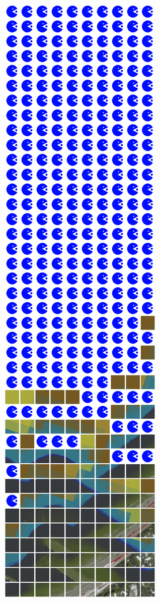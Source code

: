 <html>
<div>
<img src="https://github.com/HakkaTjakka/NL_TILE_MAP/blob/main/source.png" height="44" width="44">
<img src="https://github.com/HakkaTjakka/NL_TILE_MAP/blob/main/source.png" height="44" width="44">
<img src="https://github.com/HakkaTjakka/NL_TILE_MAP/blob/main/source.png" height="44" width="44">
<img src="https://github.com/HakkaTjakka/NL_TILE_MAP/blob/main/source.png" height="44" width="44">
<img src="https://github.com/HakkaTjakka/NL_TILE_MAP/blob/main/source.png" height="44" width="44">
<img src="https://github.com/HakkaTjakka/NL_TILE_MAP/blob/main/source.png" height="44" width="44">
<img src="https://github.com/HakkaTjakka/NL_TILE_MAP/blob/main/source.png" height="44" width="44">
<img src="https://github.com/HakkaTjakka/NL_TILE_MAP/blob/main/source.png" height="44" width="44">
<img src="https://github.com/HakkaTjakka/NL_TILE_MAP/blob/main/source.png" height="44" width="44">
<img src="https://github.com/HakkaTjakka/NL_TILE_MAP/blob/main/source.png" height="44" width="44">
<img src="https://github.com/HakkaTjakka/NL_TILE_MAP/blob/main/source.png" height="44" width="44">
<img src="https://github.com/HakkaTjakka/NL_TILE_MAP/blob/main/source.png" height="44" width="44">
<img src="https://github.com/HakkaTjakka/NL_TILE_MAP/blob/main/source.png" height="44" width="44">
<img src="https://github.com/HakkaTjakka/NL_TILE_MAP/blob/main/source.png" height="44" width="44">
<img src="https://github.com/HakkaTjakka/NL_TILE_MAP/blob/main/source.png" height="44" width="44">
<img src="https://github.com/HakkaTjakka/NL_TILE_MAP/blob/main/source.png" height="44" width="44">
<img src="https://github.com/HakkaTjakka/NL_TILE_MAP/blob/main/source.png" height="44" width="44">
<img src="https://github.com/HakkaTjakka/NL_TILE_MAP/blob/main/source.png" height="44" width="44">
<img src="https://github.com/HakkaTjakka/NL_TILE_MAP/blob/main/source.png" height="44" width="44">
<img src="https://github.com/HakkaTjakka/NL_TILE_MAP/blob/main/source.png" height="44" width="44">
<br>
<img src="https://github.com/HakkaTjakka/NL_TILE_MAP/blob/main/source.png" height="44" width="44">
<img src="https://github.com/HakkaTjakka/NL_TILE_MAP/blob/main/source.png" height="44" width="44">
<img src="https://github.com/HakkaTjakka/NL_TILE_MAP/blob/main/source.png" height="44" width="44">
<img src="https://github.com/HakkaTjakka/NL_TILE_MAP/blob/main/source.png" height="44" width="44">
<img src="https://github.com/HakkaTjakka/NL_TILE_MAP/blob/main/source.png" height="44" width="44">
<img src="https://github.com/HakkaTjakka/NL_TILE_MAP/blob/main/source.png" height="44" width="44">
<img src="https://github.com/HakkaTjakka/NL_TILE_MAP/blob/main/source.png" height="44" width="44">
<img src="https://github.com/HakkaTjakka/NL_TILE_MAP/blob/main/source.png" height="44" width="44">
<img src="https://github.com/HakkaTjakka/NL_TILE_MAP/blob/main/source.png" height="44" width="44">
<img src="https://github.com/HakkaTjakka/NL_TILE_MAP/blob/main/source.png" height="44" width="44">
<img src="https://github.com/HakkaTjakka/NL_TILE_MAP/blob/main/source.png" height="44" width="44">
<img src="https://github.com/HakkaTjakka/NL_TILE_MAP/blob/main/source.png" height="44" width="44">
<img src="https://github.com/HakkaTjakka/NL_TILE_MAP/blob/main/source.png" height="44" width="44">
<img src="https://github.com/HakkaTjakka/NL_TILE_MAP/blob/main/source.png" height="44" width="44">
<img src="https://github.com/HakkaTjakka/NL_TILE_MAP/blob/main/source.png" height="44" width="44">
<img src="https://github.com/HakkaTjakka/NL_TILE_MAP/blob/main/source.png" height="44" width="44">
<img src="https://github.com/HakkaTjakka/NL_TILE_MAP/blob/main/source.png" height="44" width="44">
<img src="https://github.com/HakkaTjakka/NL_TILE_MAP/blob/main/source.png" height="44" width="44">
<img src="https://github.com/HakkaTjakka/NL_TILE_MAP/blob/main/source.png" height="44" width="44">
<img src="https://github.com/HakkaTjakka/NL_TILE_MAP/blob/main/source.png" height="44" width="44">
<br>
<img src="https://github.com/HakkaTjakka/NL_TILE_MAP/blob/main/source.png" height="44" width="44">
<img src="https://github.com/HakkaTjakka/NL_TILE_MAP/blob/main/source.png" height="44" width="44">
<img src="https://github.com/HakkaTjakka/NL_TILE_MAP/blob/main/source.png" height="44" width="44">
<img src="https://github.com/HakkaTjakka/NL_TILE_MAP/blob/main/source.png" height="44" width="44">
<img src="https://github.com/HakkaTjakka/NL_TILE_MAP/blob/main/source.png" height="44" width="44">
<img src="https://github.com/HakkaTjakka/NL_TILE_MAP/blob/main/source.png" height="44" width="44">
<img src="https://github.com/HakkaTjakka/NL_TILE_MAP/blob/main/source.png" height="44" width="44">
<img src="https://github.com/HakkaTjakka/NL_TILE_MAP/blob/main/source.png" height="44" width="44">
<img src="https://github.com/HakkaTjakka/NL_TILE_MAP/blob/main/source.png" height="44" width="44">
<img src="https://github.com/HakkaTjakka/NL_TILE_MAP/blob/main/source.png" height="44" width="44">
<img src="https://github.com/HakkaTjakka/NL_TILE_MAP/blob/main/source.png" height="44" width="44">
<img src="https://github.com/HakkaTjakka/NL_TILE_MAP/blob/main/source.png" height="44" width="44">
<img src="https://github.com/HakkaTjakka/NL_TILE_MAP/blob/main/source.png" height="44" width="44">
<img src="https://github.com/HakkaTjakka/NL_TILE_MAP/blob/main/source.png" height="44" width="44">
<img src="https://github.com/HakkaTjakka/NL_TILE_MAP/blob/main/source.png" height="44" width="44">
<img src="https://github.com/HakkaTjakka/NL_TILE_MAP/blob/main/source.png" height="44" width="44">
<img src="https://github.com/HakkaTjakka/NL_TILE_MAP/blob/main/source.png" height="44" width="44">
<img src="https://github.com/HakkaTjakka/NL_TILE_MAP/blob/main/source.png" height="44" width="44">
<img src="https://github.com/HakkaTjakka/NL_TILE_MAP/blob/main/source.png" height="44" width="44">
<img src="https://github.com/HakkaTjakka/NL_TILE_MAP/blob/main/source.png" height="44" width="44">
<br>
<img src="https://github.com/HakkaTjakka/NL_TILE_MAP/blob/main/source.png" height="44" width="44">
<img src="https://github.com/HakkaTjakka/NL_TILE_MAP/blob/main/source.png" height="44" width="44">
<img src="https://github.com/HakkaTjakka/NL_TILE_MAP/blob/main/source.png" height="44" width="44">
<img src="https://github.com/HakkaTjakka/NL_TILE_MAP/blob/main/source.png" height="44" width="44">
<img src="https://github.com/HakkaTjakka/NL_TILE_MAP/blob/main/source.png" height="44" width="44">
<img src="https://github.com/HakkaTjakka/NL_TILE_MAP/blob/main/source.png" height="44" width="44">
<img src="https://github.com/HakkaTjakka/NL_TILE_MAP/blob/main/source.png" height="44" width="44">
<img src="https://github.com/HakkaTjakka/NL_TILE_MAP/blob/main/source.png" height="44" width="44">
<img src="https://github.com/HakkaTjakka/NL_TILE_MAP/blob/main/source.png" height="44" width="44">
<img src="https://github.com/HakkaTjakka/NL_TILE_MAP/blob/main/source.png" height="44" width="44">
<img src="https://github.com/HakkaTjakka/NL_TILE_MAP/blob/main/source.png" height="44" width="44">
<img src="https://github.com/HakkaTjakka/NL_TILE_MAP/blob/main/source.png" height="44" width="44">
<img src="https://github.com/HakkaTjakka/NL_TILE_MAP/blob/main/source.png" height="44" width="44">
<img src="https://github.com/HakkaTjakka/NL_TILE_MAP/blob/main/source.png" height="44" width="44">
<img src="https://github.com/HakkaTjakka/NL_TILE_MAP/blob/main/source.png" height="44" width="44">
<img src="https://github.com/HakkaTjakka/NL_TILE_MAP/blob/main/source.png" height="44" width="44">
<img src="https://github.com/HakkaTjakka/NL_TILE_MAP/blob/main/source.png" height="44" width="44">
<img src="https://github.com/HakkaTjakka/NL_TILE_MAP/blob/main/source.png" height="44" width="44">
<img src="https://github.com/HakkaTjakka/NL_TILE_MAP/blob/main/source.png" height="44" width="44">
<img src="https://github.com/HakkaTjakka/NL_TILE_MAP/blob/main/source.png" height="44" width="44">
<br>
<img src="https://github.com/HakkaTjakka/NL_TILE_MAP/blob/main/source.png" height="44" width="44">
<img src="https://github.com/HakkaTjakka/NL_TILE_MAP/blob/main/source.png" height="44" width="44">
<img src="https://github.com/HakkaTjakka/NL_TILE_MAP/blob/main/source.png" height="44" width="44">
<img src="https://github.com/HakkaTjakka/NL_TILE_MAP/blob/main/source.png" height="44" width="44">
<img src="https://github.com/HakkaTjakka/NL_TILE_MAP/blob/main/source.png" height="44" width="44">
<img src="https://github.com/HakkaTjakka/NL_TILE_MAP/blob/main/source.png" height="44" width="44">
<img src="https://github.com/HakkaTjakka/NL_TILE_MAP/blob/main/source.png" height="44" width="44">
<img src="https://github.com/HakkaTjakka/NL_TILE_MAP/blob/main/source.png" height="44" width="44">
<img src="https://github.com/HakkaTjakka/NL_TILE_MAP/blob/main/source.png" height="44" width="44">
<img src="https://github.com/HakkaTjakka/NL_TILE_MAP/blob/main/source.png" height="44" width="44">
<img src="https://github.com/HakkaTjakka/NL_TILE_MAP/blob/main/source.png" height="44" width="44">
<img src="https://github.com/HakkaTjakka/NL_TILE_MAP/blob/main/source.png" height="44" width="44">
<img src="https://github.com/HakkaTjakka/NL_TILE_MAP/blob/main/source.png" height="44" width="44">
<img src="https://github.com/HakkaTjakka/NL_TILE_MAP/blob/main/source.png" height="44" width="44">
<img src="https://github.com/HakkaTjakka/NL_TILE_MAP/blob/main/source.png" height="44" width="44">
<img src="https://github.com/HakkaTjakka/NL_TILE_MAP/blob/main/source.png" height="44" width="44">
<img src="https://github.com/HakkaTjakka/NL_TILE_MAP/blob/main/source.png" height="44" width="44">
<img src="https://github.com/HakkaTjakka/NL_TILE_MAP/blob/main/source.png" height="44" width="44">
<img src="https://github.com/HakkaTjakka/NL_TILE_MAP/blob/main/source.png" height="44" width="44">
<img src="https://github.com/HakkaTjakka/NL_TILE_MAP/blob/main/source.png" height="44" width="44">
<br>
<img src="https://github.com/HakkaTjakka/NL_TILE_MAP/blob/main/source.png" height="44" width="44">
<img src="https://github.com/HakkaTjakka/NL_TILE_MAP/blob/main/source.png" height="44" width="44">
<img src="https://github.com/HakkaTjakka/NL_TILE_MAP/blob/main/source.png" height="44" width="44">
<img src="https://github.com/HakkaTjakka/NL_TILE_MAP/blob/main/source.png" height="44" width="44">
<img src="https://github.com/HakkaTjakka/NL_TILE_MAP/blob/main/source.png" height="44" width="44">
<img src="https://github.com/HakkaTjakka/NL_TILE_MAP/blob/main/source.png" height="44" width="44">
<img src="https://github.com/HakkaTjakka/NL_TILE_MAP/blob/main/source.png" height="44" width="44">
<img src="https://github.com/HakkaTjakka/NL_TILE_MAP/blob/main/source.png" height="44" width="44">
<img src="https://github.com/HakkaTjakka/NL_TILE_MAP/blob/main/source.png" height="44" width="44">
<img src="https://github.com/HakkaTjakka/NL_TILE_MAP/blob/main/source.png" height="44" width="44">
<img src="https://github.com/HakkaTjakka/NL_TILE_MAP/blob/main/source.png" height="44" width="44">
<img src="https://github.com/HakkaTjakka/NL_TILE_MAP/blob/main/source.png" height="44" width="44">
<img src="https://github.com/HakkaTjakka/NL_TILE_MAP/blob/main/source.png" height="44" width="44">
<img src="https://github.com/HakkaTjakka/NL_TILE_MAP/blob/main/source.png" height="44" width="44">
<img src="https://github.com/HakkaTjakka/NL_TILE_MAP/blob/main/source.png" height="44" width="44">
<img src="https://github.com/HakkaTjakka/NL_TILE_MAP/blob/main/source.png" height="44" width="44">
<img src="https://github.com/HakkaTjakka/NL_TILE_MAP/blob/main/source.png" height="44" width="44">
<img src="https://github.com/HakkaTjakka/NL_TILE_MAP/blob/main/source.png" height="44" width="44">
<img src="https://github.com/HakkaTjakka/NL_TILE_MAP/blob/main/source.png" height="44" width="44">
<img src="https://github.com/HakkaTjakka/NL_TILE_MAP/blob/main/source.png" height="44" width="44">
<br>
<img src="https://github.com/HakkaTjakka/NL_TILE_MAP/blob/main/source.png" height="44" width="44">
<img src="https://github.com/HakkaTjakka/NL_TILE_MAP/blob/main/source.png" height="44" width="44">
<img src="https://github.com/HakkaTjakka/NL_TILE_MAP/blob/main/source.png" height="44" width="44">
<img src="https://github.com/HakkaTjakka/NL_TILE_MAP/blob/main/source.png" height="44" width="44">
<img src="https://github.com/HakkaTjakka/NL_TILE_MAP/blob/main/source.png" height="44" width="44">
<img src="https://github.com/HakkaTjakka/NL_TILE_MAP/blob/main/source.png" height="44" width="44">
<img src="https://github.com/HakkaTjakka/NL_TILE_MAP/blob/main/source.png" height="44" width="44">
<img src="https://github.com/HakkaTjakka/NL_TILE_MAP/blob/main/source.png" height="44" width="44">
<img src="https://github.com/HakkaTjakka/NL_TILE_MAP/blob/main/source.png" height="44" width="44">
<img src="https://github.com/HakkaTjakka/NL_TILE_MAP/blob/main/source.png" height="44" width="44">
<img src="https://github.com/HakkaTjakka/NL_TILE_MAP/blob/main/source.png" height="44" width="44">
<img src="https://github.com/HakkaTjakka/NL_TILE_MAP/blob/main/source.png" height="44" width="44">
<img src="https://github.com/HakkaTjakka/NL_TILE_MAP/blob/main/source.png" height="44" width="44">
<img src="https://github.com/HakkaTjakka/NL_TILE_MAP/blob/main/source.png" height="44" width="44">
<img src="https://github.com/HakkaTjakka/NL_TILE_MAP/blob/main/source.png" height="44" width="44">
<img src="https://github.com/HakkaTjakka/NL_TILE_MAP/blob/main/source.png" height="44" width="44">
<img src="https://github.com/HakkaTjakka/NL_TILE_MAP/blob/main/source.png" height="44" width="44">
<img src="https://github.com/HakkaTjakka/NL_TILE_MAP/blob/main/source.png" height="44" width="44">
<img src="https://github.com/HakkaTjakka/NL_TILE_MAP/blob/main/source.png" height="44" width="44">
<img src="https://github.com/HakkaTjakka/NL_TILE_MAP/blob/main/source.png" height="44" width="44">
<br>
<img src="https://github.com/HakkaTjakka/NL_TILE_MAP/blob/main/source.png" height="44" width="44">
<img src="https://github.com/HakkaTjakka/NL_TILE_MAP/blob/main/source.png" height="44" width="44">
<img src="https://github.com/HakkaTjakka/NL_TILE_MAP/blob/main/source.png" height="44" width="44">
<img src="https://github.com/HakkaTjakka/NL_TILE_MAP/blob/main/source.png" height="44" width="44">
<img src="https://github.com/HakkaTjakka/NL_TILE_MAP/blob/main/source.png" height="44" width="44">
<img src="https://github.com/HakkaTjakka/NL_TILE_MAP/blob/main/source.png" height="44" width="44">
<img src="https://github.com/HakkaTjakka/NL_TILE_MAP/blob/main/source.png" height="44" width="44">
<img src="https://github.com/HakkaTjakka/NL_TILE_MAP/blob/main/source.png" height="44" width="44">
<img src="https://github.com/HakkaTjakka/NL_TILE_MAP/blob/main/source.png" height="44" width="44">
<img src="https://github.com/HakkaTjakka/NL_TILE_MAP/blob/main/source.png" height="44" width="44">
<img src="https://github.com/HakkaTjakka/NL_TILE_MAP/blob/main/source.png" height="44" width="44">
<img src="https://github.com/HakkaTjakka/NL_TILE_MAP/blob/main/source.png" height="44" width="44">
<img src="https://github.com/HakkaTjakka/NL_TILE_MAP/blob/main/source.png" height="44" width="44">
<img src="https://github.com/HakkaTjakka/NL_TILE_MAP/blob/main/source.png" height="44" width="44">
<img src="https://github.com/HakkaTjakka/NL_TILE_MAP/blob/main/source.png" height="44" width="44">
<img src="https://github.com/HakkaTjakka/NL_TILE_MAP/blob/main/source.png" height="44" width="44">
<img src="https://github.com/HakkaTjakka/NL_TILE_MAP/blob/main/source.png" height="44" width="44">
<img src="https://github.com/HakkaTjakka/NL_TILE_MAP/blob/main/source.png" height="44" width="44">
<img src="https://github.com/HakkaTjakka/NL_TILE_MAP/blob/main/source.png" height="44" width="44">
<img src="https://github.com/HakkaTjakka/NL_TILE_MAP/blob/main/source.png" height="44" width="44">
<br>
<img src="https://github.com/HakkaTjakka/NL_TILE_MAP/blob/main/source.png" height="44" width="44">
<img src="https://github.com/HakkaTjakka/NL_TILE_MAP/blob/main/source.png" height="44" width="44">
<img src="https://github.com/HakkaTjakka/NL_TILE_MAP/blob/main/source.png" height="44" width="44">
<img src="https://github.com/HakkaTjakka/NL_TILE_MAP/blob/main/source.png" height="44" width="44">
<img src="https://github.com/HakkaTjakka/NL_TILE_MAP/blob/main/source.png" height="44" width="44">
<img src="https://github.com/HakkaTjakka/NL_TILE_MAP/blob/main/source.png" height="44" width="44">
<img src="https://github.com/HakkaTjakka/NL_TILE_MAP/blob/main/source.png" height="44" width="44">
<img src="https://github.com/HakkaTjakka/NL_TILE_MAP/blob/main/source.png" height="44" width="44">
<img src="https://github.com/HakkaTjakka/NL_TILE_MAP/blob/main/source.png" height="44" width="44">
<img src="https://github.com/HakkaTjakka/NL_TILE_MAP/blob/main/source.png" height="44" width="44">
<img src="https://github.com/HakkaTjakka/NL_TILE_MAP/blob/main/source.png" height="44" width="44">
<img src="https://github.com/HakkaTjakka/NL_TILE_MAP/blob/main/source.png" height="44" width="44">
<img src="https://github.com/HakkaTjakka/NL_TILE_MAP/blob/main/source.png" height="44" width="44">
<img src="https://github.com/HakkaTjakka/NL_TILE_MAP/blob/main/source.png" height="44" width="44">
<img src="https://github.com/HakkaTjakka/NL_TILE_MAP/blob/main/source.png" height="44" width="44">
<img src="https://github.com/HakkaTjakka/NL_TILE_MAP/blob/main/source.png" height="44" width="44">
<img src="https://github.com/HakkaTjakka/NL_TILE_MAP/blob/main/source.png" height="44" width="44">
<img src="https://github.com/HakkaTjakka/NL_TILE_MAP/blob/main/source.png" height="44" width="44">
<img src="https://github.com/HakkaTjakka/NL_TILE_MAP/blob/main/source.png" height="44" width="44">
<img src="https://github.com/HakkaTjakka/NL_TILE_MAP/blob/main/source.png" height="44" width="44">
<br>
<img src="https://github.com/HakkaTjakka/NL_TILE_MAP/blob/main/source.png" height="44" width="44">
<img src="https://github.com/HakkaTjakka/NL_TILE_MAP/blob/main/source.png" height="44" width="44">
<img src="https://github.com/HakkaTjakka/NL_TILE_MAP/blob/main/source.png" height="44" width="44">
<img src="https://github.com/HakkaTjakka/NL_TILE_MAP/blob/main/source.png" height="44" width="44">
<img src="https://github.com/HakkaTjakka/NL_TILE_MAP/blob/main/source.png" height="44" width="44">
<img src="https://github.com/HakkaTjakka/NL_TILE_MAP/blob/main/source.png" height="44" width="44">
<img src="https://github.com/HakkaTjakka/NL_TILE_MAP/blob/main/source.png" height="44" width="44">
<img src="https://github.com/HakkaTjakka/NL_TILE_MAP/blob/main/source.png" height="44" width="44">
<img src="https://github.com/HakkaTjakka/NL_TILE_MAP/blob/main/source.png" height="44" width="44">
<img src="https://github.com/HakkaTjakka/NL_TILE_MAP/blob/main/source.png" height="44" width="44">
<img src="https://github.com/HakkaTjakka/NL_TILE_MAP/blob/main/source.png" height="44" width="44">
<img src="https://github.com/HakkaTjakka/NL_TILE_MAP/blob/main/source.png" height="44" width="44">
<img src="https://github.com/HakkaTjakka/NL_TILE_MAP/blob/main/source.png" height="44" width="44">
<img src="https://github.com/HakkaTjakka/NL_TILE_MAP/blob/main/source.png" height="44" width="44">
<img src="https://github.com/HakkaTjakka/NL_TILE_MAP/blob/main/source.png" height="44" width="44">
<img src="https://github.com/HakkaTjakka/NL_TILE_MAP/blob/main/source.png" height="44" width="44">
<img src="https://github.com/HakkaTjakka/NL_TILE_MAP/blob/main/source.png" height="44" width="44">
<img src="https://github.com/HakkaTjakka/NL_TILE_MAP/blob/main/source.png" height="44" width="44">
<img src="https://github.com/HakkaTjakka/NL_TILE_MAP/blob/main/source.png" height="44" width="44">
<img src="https://github.com/HakkaTjakka/NL_TILE_MAP/blob/main/source.png" height="44" width="44">
<br>
<img src="https://github.com/HakkaTjakka/NL_TILE_MAP/blob/main/source.png" height="44" width="44">
<img src="https://github.com/HakkaTjakka/NL_TILE_MAP/blob/main/source.png" height="44" width="44">
<img src="https://github.com/HakkaTjakka/NL_TILE_MAP/blob/main/source.png" height="44" width="44">
<img src="https://github.com/HakkaTjakka/NL_TILE_MAP/blob/main/source.png" height="44" width="44">
<img src="https://github.com/HakkaTjakka/NL_TILE_MAP/blob/main/source.png" height="44" width="44">
<img src="https://github.com/HakkaTjakka/NL_TILE_MAP/blob/main/source.png" height="44" width="44">
<img src="https://github.com/HakkaTjakka/NL_TILE_MAP/blob/main/source.png" height="44" width="44">
<img src="https://github.com/HakkaTjakka/NL_TILE_MAP/blob/main/source.png" height="44" width="44">
<img src="https://github.com/HakkaTjakka/NL_TILE_MAP/blob/main/source.png" height="44" width="44">
<img src="https://github.com/HakkaTjakka/NL_TILE_MAP/blob/main/source.png" height="44" width="44">
<img src="https://github.com/HakkaTjakka/NL_TILE_MAP/blob/main/source.png" height="44" width="44">
<img src="https://github.com/HakkaTjakka/NL_TILE_MAP/blob/main/source.png" height="44" width="44">
<img src="https://github.com/HakkaTjakka/NL_TILE_MAP/blob/main/source.png" height="44" width="44">
<img src="https://github.com/HakkaTjakka/NL_TILE_MAP/blob/main/source.png" height="44" width="44">
<img src="https://github.com/HakkaTjakka/NL_TILE_MAP/blob/main/source.png" height="44" width="44">
<img src="https://github.com/HakkaTjakka/NL_TILE_MAP/blob/main/source.png" height="44" width="44">
<img src="https://github.com/HakkaTjakka/NL_TILE_MAP/blob/main/source.png" height="44" width="44">
<img src="https://github.com/HakkaTjakka/NL_TILE_MAP/blob/main/source.png" height="44" width="44">
<img src="https://github.com/HakkaTjakka/NL_TILE_MAP/blob/main/source.png" height="44" width="44">
<img src="https://github.com/HakkaTjakka/NL_TILE_MAP/blob/main/18/605/-1049/r.6059.-10490.png" height="44" width="44">
<br>
<img src="https://github.com/HakkaTjakka/NL_TILE_MAP/blob/main/source.png" height="44" width="44">
<img src="https://github.com/HakkaTjakka/NL_TILE_MAP/blob/main/source.png" height="44" width="44">
<img src="https://github.com/HakkaTjakka/NL_TILE_MAP/blob/main/source.png" height="44" width="44">
<img src="https://github.com/HakkaTjakka/NL_TILE_MAP/blob/main/source.png" height="44" width="44">
<img src="https://github.com/HakkaTjakka/NL_TILE_MAP/blob/main/source.png" height="44" width="44">
<img src="https://github.com/HakkaTjakka/NL_TILE_MAP/blob/main/source.png" height="44" width="44">
<img src="https://github.com/HakkaTjakka/NL_TILE_MAP/blob/main/source.png" height="44" width="44">
<img src="https://github.com/HakkaTjakka/NL_TILE_MAP/blob/main/source.png" height="44" width="44">
<img src="https://github.com/HakkaTjakka/NL_TILE_MAP/blob/main/source.png" height="44" width="44">
<img src="https://github.com/HakkaTjakka/NL_TILE_MAP/blob/main/source.png" height="44" width="44">
<img src="https://github.com/HakkaTjakka/NL_TILE_MAP/blob/main/source.png" height="44" width="44">
<img src="https://github.com/HakkaTjakka/NL_TILE_MAP/blob/main/source.png" height="44" width="44">
<img src="https://github.com/HakkaTjakka/NL_TILE_MAP/blob/main/source.png" height="44" width="44">
<img src="https://github.com/HakkaTjakka/NL_TILE_MAP/blob/main/source.png" height="44" width="44">
<img src="https://github.com/HakkaTjakka/NL_TILE_MAP/blob/main/source.png" height="44" width="44">
<img src="https://github.com/HakkaTjakka/NL_TILE_MAP/blob/main/source.png" height="44" width="44">
<img src="https://github.com/HakkaTjakka/NL_TILE_MAP/blob/main/source.png" height="44" width="44">
<img src="https://github.com/HakkaTjakka/NL_TILE_MAP/blob/main/source.png" height="44" width="44">
<img src="https://github.com/HakkaTjakka/NL_TILE_MAP/blob/main/source.png" height="44" width="44">
<img src="https://github.com/HakkaTjakka/NL_TILE_MAP/blob/main/18/605/-1049/r.6059.-10489.png" height="44" width="44">
<br>
<img src="https://github.com/HakkaTjakka/NL_TILE_MAP/blob/main/source.png" height="44" width="44">
<img src="https://github.com/HakkaTjakka/NL_TILE_MAP/blob/main/source.png" height="44" width="44">
<img src="https://github.com/HakkaTjakka/NL_TILE_MAP/blob/main/source.png" height="44" width="44">
<img src="https://github.com/HakkaTjakka/NL_TILE_MAP/blob/main/source.png" height="44" width="44">
<img src="https://github.com/HakkaTjakka/NL_TILE_MAP/blob/main/source.png" height="44" width="44">
<img src="https://github.com/HakkaTjakka/NL_TILE_MAP/blob/main/source.png" height="44" width="44">
<img src="https://github.com/HakkaTjakka/NL_TILE_MAP/blob/main/source.png" height="44" width="44">
<img src="https://github.com/HakkaTjakka/NL_TILE_MAP/blob/main/source.png" height="44" width="44">
<img src="https://github.com/HakkaTjakka/NL_TILE_MAP/blob/main/source.png" height="44" width="44">
<img src="https://github.com/HakkaTjakka/NL_TILE_MAP/blob/main/source.png" height="44" width="44">
<img src="https://github.com/HakkaTjakka/NL_TILE_MAP/blob/main/source.png" height="44" width="44">
<img src="https://github.com/HakkaTjakka/NL_TILE_MAP/blob/main/source.png" height="44" width="44">
<img src="https://github.com/HakkaTjakka/NL_TILE_MAP/blob/main/source.png" height="44" width="44">
<img src="https://github.com/HakkaTjakka/NL_TILE_MAP/blob/main/source.png" height="44" width="44">
<img src="https://github.com/HakkaTjakka/NL_TILE_MAP/blob/main/source.png" height="44" width="44">
<img src="https://github.com/HakkaTjakka/NL_TILE_MAP/blob/main/source.png" height="44" width="44">
<img src="https://github.com/HakkaTjakka/NL_TILE_MAP/blob/main/source.png" height="44" width="44">
<img src="https://github.com/HakkaTjakka/NL_TILE_MAP/blob/main/18/605/-1049/r.6057.-10488.png" height="44" width="44">
<img src="https://github.com/HakkaTjakka/NL_TILE_MAP/blob/main/18/605/-1049/r.6058.-10488.png" height="44" width="44">
<img src="https://github.com/HakkaTjakka/NL_TILE_MAP/blob/main/18/605/-1049/r.6059.-10488.png" height="44" width="44">
<br>
<img src="https://github.com/HakkaTjakka/NL_TILE_MAP/blob/main/18/604/-1049/r.6040.-10487.png" height="44" width="44">
<img src="https://github.com/HakkaTjakka/NL_TILE_MAP/blob/main/18/604/-1049/r.6041.-10487.png" height="44" width="44">
<img src="https://github.com/HakkaTjakka/NL_TILE_MAP/blob/main/18/604/-1049/r.6042.-10487.png" height="44" width="44">
<img src="https://github.com/HakkaTjakka/NL_TILE_MAP/blob/main/18/604/-1049/r.6043.-10487.png" height="44" width="44">
<img src="https://github.com/HakkaTjakka/NL_TILE_MAP/blob/main/18/604/-1049/r.6044.-10487.png" height="44" width="44">
<img src="https://github.com/HakkaTjakka/NL_TILE_MAP/blob/main/source.png" height="44" width="44">
<img src="https://github.com/HakkaTjakka/NL_TILE_MAP/blob/main/source.png" height="44" width="44">
<img src="https://github.com/HakkaTjakka/NL_TILE_MAP/blob/main/source.png" height="44" width="44">
<img src="https://github.com/HakkaTjakka/NL_TILE_MAP/blob/main/source.png" height="44" width="44">
<img src="https://github.com/HakkaTjakka/NL_TILE_MAP/blob/main/source.png" height="44" width="44">
<img src="https://github.com/HakkaTjakka/NL_TILE_MAP/blob/main/source.png" height="44" width="44">
<img src="https://github.com/HakkaTjakka/NL_TILE_MAP/blob/main/source.png" height="44" width="44">
<img src="https://github.com/HakkaTjakka/NL_TILE_MAP/blob/main/source.png" height="44" width="44">
<img src="https://github.com/HakkaTjakka/NL_TILE_MAP/blob/main/source.png" height="44" width="44">
<img src="https://github.com/HakkaTjakka/NL_TILE_MAP/blob/main/source.png" height="44" width="44">
<img src="https://github.com/HakkaTjakka/NL_TILE_MAP/blob/main/source.png" height="44" width="44">
<img src="https://github.com/HakkaTjakka/NL_TILE_MAP/blob/main/source.png" height="44" width="44">
<img src="https://github.com/HakkaTjakka/NL_TILE_MAP/blob/main/18/605/-1049/r.6057.-10487.png" height="44" width="44">
<img src="https://github.com/HakkaTjakka/NL_TILE_MAP/blob/main/18/605/-1049/r.6058.-10487.png" height="44" width="44">
<img src="https://github.com/HakkaTjakka/NL_TILE_MAP/blob/main/18/605/-1049/r.6059.-10487.png" height="44" width="44">
<br>
<img src="https://github.com/HakkaTjakka/NL_TILE_MAP/blob/main/18/604/-1049/r.6040.-10486.png" height="44" width="44">
<img src="https://github.com/HakkaTjakka/NL_TILE_MAP/blob/main/18/604/-1049/r.6041.-10486.png" height="44" width="44">
<img src="https://github.com/HakkaTjakka/NL_TILE_MAP/blob/main/18/604/-1049/r.6042.-10486.png" height="44" width="44">
<img src="https://github.com/HakkaTjakka/NL_TILE_MAP/blob/main/18/604/-1049/r.6043.-10486.png" height="44" width="44">
<img src="https://github.com/HakkaTjakka/NL_TILE_MAP/blob/main/18/604/-1049/r.6044.-10486.png" height="44" width="44">
<img src="https://github.com/HakkaTjakka/NL_TILE_MAP/blob/main/18/604/-1049/r.6045.-10486.png" height="44" width="44">
<img src="https://github.com/HakkaTjakka/NL_TILE_MAP/blob/main/18/604/-1049/r.6046.-10486.png" height="44" width="44">
<img src="https://github.com/HakkaTjakka/NL_TILE_MAP/blob/main/source.png" height="44" width="44">
<img src="https://github.com/HakkaTjakka/NL_TILE_MAP/blob/main/source.png" height="44" width="44">
<img src="https://github.com/HakkaTjakka/NL_TILE_MAP/blob/main/source.png" height="44" width="44">
<img src="https://github.com/HakkaTjakka/NL_TILE_MAP/blob/main/source.png" height="44" width="44">
<img src="https://github.com/HakkaTjakka/NL_TILE_MAP/blob/main/18/605/-1049/r.6051.-10486.png" height="44" width="44">
<img src="https://github.com/HakkaTjakka/NL_TILE_MAP/blob/main/source.png" height="44" width="44">
<img src="https://github.com/HakkaTjakka/NL_TILE_MAP/blob/main/source.png" height="44" width="44">
<img src="https://github.com/HakkaTjakka/NL_TILE_MAP/blob/main/source.png" height="44" width="44">
<img src="https://github.com/HakkaTjakka/NL_TILE_MAP/blob/main/18/605/-1049/r.6055.-10486.png" height="44" width="44">
<img src="https://github.com/HakkaTjakka/NL_TILE_MAP/blob/main/18/605/-1049/r.6056.-10486.png" height="44" width="44">
<img src="https://github.com/HakkaTjakka/NL_TILE_MAP/blob/main/18/605/-1049/r.6057.-10486.png" height="44" width="44">
<img src="https://github.com/HakkaTjakka/NL_TILE_MAP/blob/main/18/605/-1049/r.6058.-10486.png" height="44" width="44">
<img src="https://github.com/HakkaTjakka/NL_TILE_MAP/blob/main/18/605/-1049/r.6059.-10486.png" height="44" width="44">
<br>
<img src="https://github.com/HakkaTjakka/NL_TILE_MAP/blob/main/18/604/-1049/r.6040.-10485.png" height="44" width="44">
<img src="https://github.com/HakkaTjakka/NL_TILE_MAP/blob/main/18/604/-1049/r.6041.-10485.png" height="44" width="44">
<img src="https://github.com/HakkaTjakka/NL_TILE_MAP/blob/main/18/604/-1049/r.6042.-10485.png" height="44" width="44">
<img src="https://github.com/HakkaTjakka/NL_TILE_MAP/blob/main/18/604/-1049/r.6043.-10485.png" height="44" width="44">
<img src="https://github.com/HakkaTjakka/NL_TILE_MAP/blob/main/18/604/-1049/r.6044.-10485.png" height="44" width="44">
<img src="https://github.com/HakkaTjakka/NL_TILE_MAP/blob/main/18/604/-1049/r.6045.-10485.png" height="44" width="44">
<img src="https://github.com/HakkaTjakka/NL_TILE_MAP/blob/main/18/604/-1049/r.6046.-10485.png" height="44" width="44">
<img src="https://github.com/HakkaTjakka/NL_TILE_MAP/blob/main/source.png" height="44" width="44">
<img src="https://github.com/HakkaTjakka/NL_TILE_MAP/blob/main/source.png" height="44" width="44">
<img src="https://github.com/HakkaTjakka/NL_TILE_MAP/blob/main/source.png" height="44" width="44">
<img src="https://github.com/HakkaTjakka/NL_TILE_MAP/blob/main/source.png" height="44" width="44">
<img src="https://github.com/HakkaTjakka/NL_TILE_MAP/blob/main/18/605/-1049/r.6051.-10485.png" height="44" width="44">
<img src="https://github.com/HakkaTjakka/NL_TILE_MAP/blob/main/18/605/-1049/r.6052.-10485.png" height="44" width="44">
<img src="https://github.com/HakkaTjakka/NL_TILE_MAP/blob/main/18/605/-1049/r.6053.-10485.png" height="44" width="44">
<img src="https://github.com/HakkaTjakka/NL_TILE_MAP/blob/main/18/605/-1049/r.6054.-10485.png" height="44" width="44">
<img src="https://github.com/HakkaTjakka/NL_TILE_MAP/blob/main/18/605/-1049/r.6055.-10485.png" height="44" width="44">
<img src="https://github.com/HakkaTjakka/NL_TILE_MAP/blob/main/18/605/-1049/r.6056.-10485.png" height="44" width="44">
<img src="https://github.com/HakkaTjakka/NL_TILE_MAP/blob/main/18/605/-1049/r.6057.-10485.png" height="44" width="44">
<img src="https://github.com/HakkaTjakka/NL_TILE_MAP/blob/main/18/605/-1049/r.6058.-10485.png" height="44" width="44">
<img src="https://github.com/HakkaTjakka/NL_TILE_MAP/blob/main/18/605/-1049/r.6059.-10485.png" height="44" width="44">
<br>
<img src="https://github.com/HakkaTjakka/NL_TILE_MAP/blob/main/18/604/-1049/r.6040.-10484.png" height="44" width="44">
<img src="https://github.com/HakkaTjakka/NL_TILE_MAP/blob/main/18/604/-1049/r.6041.-10484.png" height="44" width="44">
<img src="https://github.com/HakkaTjakka/NL_TILE_MAP/blob/main/18/604/-1049/r.6042.-10484.png" height="44" width="44">
<img src="https://github.com/HakkaTjakka/NL_TILE_MAP/blob/main/18/604/-1049/r.6043.-10484.png" height="44" width="44">
<img src="https://github.com/HakkaTjakka/NL_TILE_MAP/blob/main/18/604/-1049/r.6044.-10484.png" height="44" width="44">
<img src="https://github.com/HakkaTjakka/NL_TILE_MAP/blob/main/18/604/-1049/r.6045.-10484.png" height="44" width="44">
<img src="https://github.com/HakkaTjakka/NL_TILE_MAP/blob/main/18/604/-1049/r.6046.-10484.png" height="44" width="44">
<img src="https://github.com/HakkaTjakka/NL_TILE_MAP/blob/main/18/604/-1049/r.6047.-10484.png" height="44" width="44">
<img src="https://github.com/HakkaTjakka/NL_TILE_MAP/blob/main/18/604/-1049/r.6048.-10484.png" height="44" width="44">
<img src="https://github.com/HakkaTjakka/NL_TILE_MAP/blob/main/18/604/-1049/r.6049.-10484.png" height="44" width="44">
<img src="https://github.com/HakkaTjakka/NL_TILE_MAP/blob/main/source.png" height="44" width="44">
<img src="https://github.com/HakkaTjakka/NL_TILE_MAP/blob/main/18/605/-1049/r.6051.-10484.png" height="44" width="44">
<img src="https://github.com/HakkaTjakka/NL_TILE_MAP/blob/main/18/605/-1049/r.6052.-10484.png" height="44" width="44">
<img src="https://github.com/HakkaTjakka/NL_TILE_MAP/blob/main/18/605/-1049/r.6053.-10484.png" height="44" width="44">
<img src="https://github.com/HakkaTjakka/NL_TILE_MAP/blob/main/18/605/-1049/r.6054.-10484.png" height="44" width="44">
<img src="https://github.com/HakkaTjakka/NL_TILE_MAP/blob/main/18/605/-1049/r.6055.-10484.png" height="44" width="44">
<img src="https://github.com/HakkaTjakka/NL_TILE_MAP/blob/main/18/605/-1049/r.6056.-10484.png" height="44" width="44">
<img src="https://github.com/HakkaTjakka/NL_TILE_MAP/blob/main/18/605/-1049/r.6057.-10484.png" height="44" width="44">
<img src="https://github.com/HakkaTjakka/NL_TILE_MAP/blob/main/18/605/-1049/r.6058.-10484.png" height="44" width="44">
<img src="https://github.com/HakkaTjakka/NL_TILE_MAP/blob/main/18/605/-1049/r.6059.-10484.png" height="44" width="44">
<br>
<img src="https://github.com/HakkaTjakka/NL_TILE_MAP/blob/main/18/604/-1049/r.6040.-10483.png" height="44" width="44">
<img src="https://github.com/HakkaTjakka/NL_TILE_MAP/blob/main/18/604/-1049/r.6041.-10483.png" height="44" width="44">
<img src="https://github.com/HakkaTjakka/NL_TILE_MAP/blob/main/18/604/-1049/r.6042.-10483.png" height="44" width="44">
<img src="https://github.com/HakkaTjakka/NL_TILE_MAP/blob/main/18/604/-1049/r.6043.-10483.png" height="44" width="44">
<img src="https://github.com/HakkaTjakka/NL_TILE_MAP/blob/main/18/604/-1049/r.6044.-10483.png" height="44" width="44">
<img src="https://github.com/HakkaTjakka/NL_TILE_MAP/blob/main/18/604/-1049/r.6045.-10483.png" height="44" width="44">
<img src="https://github.com/HakkaTjakka/NL_TILE_MAP/blob/main/18/604/-1049/r.6046.-10483.png" height="44" width="44">
<img src="https://github.com/HakkaTjakka/NL_TILE_MAP/blob/main/18/604/-1049/r.6047.-10483.png" height="44" width="44">
<img src="https://github.com/HakkaTjakka/NL_TILE_MAP/blob/main/18/604/-1049/r.6048.-10483.png" height="44" width="44">
<img src="https://github.com/HakkaTjakka/NL_TILE_MAP/blob/main/18/604/-1049/r.6049.-10483.png" height="44" width="44">
<img src="https://github.com/HakkaTjakka/NL_TILE_MAP/blob/main/18/605/-1049/r.6050.-10483.png" height="44" width="44">
<img src="https://github.com/HakkaTjakka/NL_TILE_MAP/blob/main/18/605/-1049/r.6051.-10483.png" height="44" width="44">
<img src="https://github.com/HakkaTjakka/NL_TILE_MAP/blob/main/18/605/-1049/r.6052.-10483.png" height="44" width="44">
<img src="https://github.com/HakkaTjakka/NL_TILE_MAP/blob/main/18/605/-1049/r.6053.-10483.png" height="44" width="44">
<img src="https://github.com/HakkaTjakka/NL_TILE_MAP/blob/main/18/605/-1049/r.6054.-10483.png" height="44" width="44">
<img src="https://github.com/HakkaTjakka/NL_TILE_MAP/blob/main/18/605/-1049/r.6055.-10483.png" height="44" width="44">
<img src="https://github.com/HakkaTjakka/NL_TILE_MAP/blob/main/18/605/-1049/r.6056.-10483.png" height="44" width="44">
<img src="https://github.com/HakkaTjakka/NL_TILE_MAP/blob/main/18/605/-1049/r.6057.-10483.png" height="44" width="44">
<img src="https://github.com/HakkaTjakka/NL_TILE_MAP/blob/main/18/605/-1049/r.6058.-10483.png" height="44" width="44">
<img src="https://github.com/HakkaTjakka/NL_TILE_MAP/blob/main/18/605/-1049/r.6059.-10483.png" height="44" width="44">
<br>
<img src="https://github.com/HakkaTjakka/NL_TILE_MAP/blob/main/18/604/-1049/r.6040.-10482.png" height="44" width="44">
<img src="https://github.com/HakkaTjakka/NL_TILE_MAP/blob/main/18/604/-1049/r.6041.-10482.png" height="44" width="44">
<img src="https://github.com/HakkaTjakka/NL_TILE_MAP/blob/main/18/604/-1049/r.6042.-10482.png" height="44" width="44">
<img src="https://github.com/HakkaTjakka/NL_TILE_MAP/blob/main/18/604/-1049/r.6043.-10482.png" height="44" width="44">
<img src="https://github.com/HakkaTjakka/NL_TILE_MAP/blob/main/18/604/-1049/r.6044.-10482.png" height="44" width="44">
<img src="https://github.com/HakkaTjakka/NL_TILE_MAP/blob/main/18/604/-1049/r.6045.-10482.png" height="44" width="44">
<img src="https://github.com/HakkaTjakka/NL_TILE_MAP/blob/main/18/604/-1049/r.6046.-10482.png" height="44" width="44">
<img src="https://github.com/HakkaTjakka/NL_TILE_MAP/blob/main/18/604/-1049/r.6047.-10482.png" height="44" width="44">
<img src="https://github.com/HakkaTjakka/NL_TILE_MAP/blob/main/18/604/-1049/r.6048.-10482.png" height="44" width="44">
<img src="https://github.com/HakkaTjakka/NL_TILE_MAP/blob/main/18/604/-1049/r.6049.-10482.png" height="44" width="44">
<img src="https://github.com/HakkaTjakka/NL_TILE_MAP/blob/main/18/605/-1049/r.6050.-10482.png" height="44" width="44">
<img src="https://github.com/HakkaTjakka/NL_TILE_MAP/blob/main/18/605/-1049/r.6051.-10482.png" height="44" width="44">
<img src="https://github.com/HakkaTjakka/NL_TILE_MAP/blob/main/18/605/-1049/r.6052.-10482.png" height="44" width="44">
<img src="https://github.com/HakkaTjakka/NL_TILE_MAP/blob/main/18/605/-1049/r.6053.-10482.png" height="44" width="44">
<img src="https://github.com/HakkaTjakka/NL_TILE_MAP/blob/main/18/605/-1049/r.6054.-10482.png" height="44" width="44">
<img src="https://github.com/HakkaTjakka/NL_TILE_MAP/blob/main/18/605/-1049/r.6055.-10482.png" height="44" width="44">
<img src="https://github.com/HakkaTjakka/NL_TILE_MAP/blob/main/18/605/-1049/r.6056.-10482.png" height="44" width="44">
<img src="https://github.com/HakkaTjakka/NL_TILE_MAP/blob/main/18/605/-1049/r.6057.-10482.png" height="44" width="44">
<img src="https://github.com/HakkaTjakka/NL_TILE_MAP/blob/main/18/605/-1049/r.6058.-10482.png" height="44" width="44">
<img src="https://github.com/HakkaTjakka/NL_TILE_MAP/blob/main/18/605/-1049/r.6059.-10482.png" height="44" width="44">
<br>
<img src="https://github.com/HakkaTjakka/NL_TILE_MAP/blob/main/18/604/-1049/r.6040.-10481.png" height="44" width="44">
<img src="https://github.com/HakkaTjakka/NL_TILE_MAP/blob/main/18/604/-1049/r.6041.-10481.png" height="44" width="44">
<img src="https://github.com/HakkaTjakka/NL_TILE_MAP/blob/main/18/604/-1049/r.6042.-10481.png" height="44" width="44">
<img src="https://github.com/HakkaTjakka/NL_TILE_MAP/blob/main/18/604/-1049/r.6043.-10481.png" height="44" width="44">
<img src="https://github.com/HakkaTjakka/NL_TILE_MAP/blob/main/18/604/-1049/r.6044.-10481.png" height="44" width="44">
<img src="https://github.com/HakkaTjakka/NL_TILE_MAP/blob/main/18/604/-1049/r.6045.-10481.png" height="44" width="44">
<img src="https://github.com/HakkaTjakka/NL_TILE_MAP/blob/main/18/604/-1049/r.6046.-10481.png" height="44" width="44">
<img src="https://github.com/HakkaTjakka/NL_TILE_MAP/blob/main/18/604/-1049/r.6047.-10481.png" height="44" width="44">
<img src="https://github.com/HakkaTjakka/NL_TILE_MAP/blob/main/18/604/-1049/r.6048.-10481.png" height="44" width="44">
<img src="https://github.com/HakkaTjakka/NL_TILE_MAP/blob/main/18/604/-1049/r.6049.-10481.png" height="44" width="44">
<img src="https://github.com/HakkaTjakka/NL_TILE_MAP/blob/main/18/605/-1049/r.6050.-10481.png" height="44" width="44">
<img src="https://github.com/HakkaTjakka/NL_TILE_MAP/blob/main/18/605/-1049/r.6051.-10481.png" height="44" width="44">
<img src="https://github.com/HakkaTjakka/NL_TILE_MAP/blob/main/18/605/-1049/r.6052.-10481.png" height="44" width="44">
<img src="https://github.com/HakkaTjakka/NL_TILE_MAP/blob/main/18/605/-1049/r.6053.-10481.png" height="44" width="44">
<img src="https://github.com/HakkaTjakka/NL_TILE_MAP/blob/main/18/605/-1049/r.6054.-10481.png" height="44" width="44">
<img src="https://github.com/HakkaTjakka/NL_TILE_MAP/blob/main/18/605/-1049/r.6055.-10481.png" height="44" width="44">
<img src="https://github.com/HakkaTjakka/NL_TILE_MAP/blob/main/18/605/-1049/r.6056.-10481.png" height="44" width="44">
<img src="https://github.com/HakkaTjakka/NL_TILE_MAP/blob/main/18/605/-1049/r.6057.-10481.png" height="44" width="44">
<img src="https://github.com/HakkaTjakka/NL_TILE_MAP/blob/main/18/605/-1049/r.6058.-10481.png" height="44" width="44">
<img src="https://github.com/HakkaTjakka/NL_TILE_MAP/blob/main/18/605/-1049/r.6059.-10481.png" height="44" width="44">
<br>
</div>
</html>
